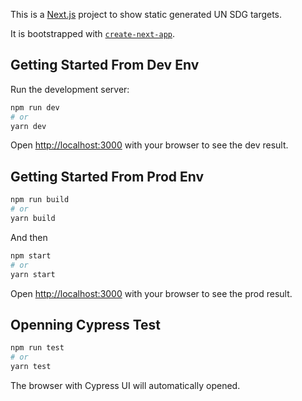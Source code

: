 This is a [Next.js](https://nextjs.org/) project to show static generated UN SDG targets.

It is bootstrapped with [`create-next-app`](https://github.com/vercel/next.js/tree/canary/packages/create-next-app).

## Getting Started From Dev Env

Run the development server:

```bash
npm run dev
# or
yarn dev
```

Open [http://localhost:3000](http://localhost:3000) with your browser to see the dev result.

## Getting Started From Prod Env

```bash
npm run build
# or
yarn build
```

And then

```bash
npm start
# or
yarn start
```

Open [http://localhost:3000](http://localhost:3000) with your browser to see the prod result.

## Openning Cypress Test

```bash
npm run test
# or
yarn test
```

The browser with Cypress UI will automatically opened.